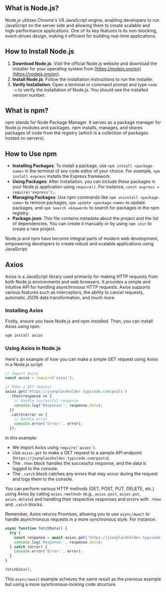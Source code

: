## What is Node.js?

Node.js utilizes Chrome's V8 JavaScript engine, enabling developers to run JavaScript on the server side and allowing them to create scalable and high-performance applications. One of its key features is its non-blocking, event-driven design, making it efficient for building real-time applications.

## How to Install Node.js

1. **Download Node.js**: Visit the official Node.js website and download the installer for your operating system from [https://nodejs.org/en](https://nodejs.org/en).
2. **Install Node.js**: Follow the installation instructions to run the installer.
3. **Verify Installation**: Open a terminal or command prompt and type `node -v` to verify the installation of Node.js. You should see the installed version number.

## What is npm?

npm stands for Node Package Manager. It serves as a package manager for Node.js modules and packages. npm installs, manages, and shares packages of code from the registry (which is a collection of packages hosted on servers).

## How to Use npm

- **Installing Packages**: To install a package, use `npm install <package-name>` in the terminal of any code editor of your choice. For example, `npm install express` installs the Express framework.
- **Using Packages**: After installation, you can include these packages in your Node.js application using `require()`. For instance, `const express = require('express');`.
- **Managing Packages**: Use npm commands like `npm uninstall <package-name>` to remove packages, `npm update <package-name>` to update packages, and `npm search <keyword>` to search for packages in the npm registry.
- **Package.json**: This file contains metadata about the project and the list of dependencies. You can create it manually or by using `npm init` to create a new project.

Node.js and npm have become integral parts of modern web development, empowering developers to create robust and scalable applications using JavaScript.

## Axios

Axios is a JavaScript library used primarily for making HTTP requests from both Node.js environments and web browsers. It provides a simple and intuitive API for handling asynchronous HTTP requests. Axios supports various features such as interceptors, the ability to cancel requests, automatic JSON data transformation, and much more.

### Installing Axios

Firstly, ensure you have Node.js and npm installed. Then, you can install Axios using npm:

```sh
npm install axios
```

### Using Axios in Node.js

Here's an example of how you can make a simple GET request using Axios in a Node.js script:

```javascript
// Import Axios
const axios = require('axios');

// Make a GET request
axios.get('https://jsonplaceholder.typicode.com/posts')
  .then(response => {
    // Handle successful response
    console.log('Response:', response.data);
  })
  .catch(error => {
    // Handle error
    console.error('Error:', error);
  });
```

In this example:

- We import Axios using `require('axios')`.
- Use `axios.get` to make a GET request to a sample API endpoint (`https://jsonplaceholder.typicode.com/posts`).
- The `.then` block handles the successful response, and the data is logged to the console.
- The `.catch` block catches any errors that may occur during the request and logs them to the console.

You can perform various HTTP methods (GET, POST, PUT, DELETE, etc.) using Axios by calling `axios.<method>` (e.g., `axios.post`, `axios.put`, `axios.delete`) and handling their respective responses and errors with `.then` and `.catch` blocks.

Remember, Axios returns Promises, allowing you to use `async/await` to handle asynchronous requests in a more synchronous style. For instance:

```javascript
async function fetchData() {
  try {
    const response = await axios.get('https://jsonplaceholder.typicode.com/posts');
    console.log('Response:', response.data);
  } catch (error) {
    console.error('Error:', error);
  }
}

fetchData();
```

This `async/await` example achieves the same result as the previous example but using a more synchronous-looking code structure.
